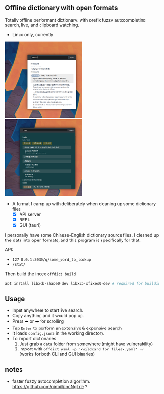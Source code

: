 ## Offline dictionary with open formats

Totally offline performant dictionary, with prefix fuzzy autocompleting search, live, and clipboard watching.

- Linux only, currently

<img src="./img/screenshot.png" width="50%">
<img src="./img/screenshot-dark.png" width="50%">

- A format I camp up with deliberately when cleaning up some dictionary files
    - [x] API server
    - [x] REPL
    - [x] GUI (tauri)

I personally have some Chinese-English dictionary source files. I cleaned up the data into open formats, and this program is specifically for that.

API: 
- `127.0.0.1:3030/q/some_word_to_lookup`
- `/stat/`

Then build the index `offdict build`

```sh
apt install libxcb-shape0-dev libxcb-xfixes0-dev # required for building clipboard-master
```

## Usage

- Input anywhere to start live search.
- Copy anything and it would pop up.
- Press ⬅️ or ➡️ for scrolling
- Tap `Enter` to perform an extensive & expensive search
- It loads `config.json5` in the working directory. 
- To import dictionaries
    1. Just grab a `data` folder from somewhere (might have vulnerability)
    2. Import with `offdict yaml -p '<wildcard for files>.yaml' -s` (works for both CLI and GUI binaries)

## notes 

- faster fuzzy autocompletion algorithm. https://github.com/qinbill/IncNgTrie ?
